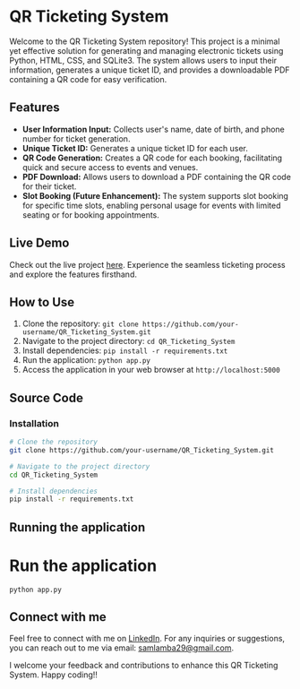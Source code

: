 # QR Ticketing System

Welcome to the QR Ticketing System repository! This project is a minimal yet effective solution for generating and managing electronic tickets using Python, HTML, CSS, and SQLite3. The system allows users to input their information, generates a unique ticket ID, and provides a downloadable PDF containing a QR code for easy verification.

## Features

- **User Information Input:** Collects user's name, date of birth, and phone number for ticket generation.
- **Unique Ticket ID:** Generates a unique ticket ID for each user.
- **QR Code Generation:** Creates a QR code for each booking, facilitating quick and secure access to events and venues.
- **PDF Download:** Allows users to download a PDF containing the QR code for their ticket.
- **Slot Booking (Future Enhancement):** The system supports slot booking for specific time slots, enabling personal usage for events with limited seating or for booking appointments.

## Live Demo

Check out the live project [here](https://qr-ticketing-system.onrender.com/). Experience the seamless ticketing process and explore the features firsthand.

## How to Use

1. Clone the repository: `git clone https://github.com/your-username/QR_Ticketing_System.git`
2. Navigate to the project directory: `cd QR_Ticketing_System`
3. Install dependencies: `pip install -r requirements.txt`
4. Run the application: `python app.py`
5. Access the application in your web browser at `http://localhost:5000`

## Source Code

### Installation

```bash
# Clone the repository
git clone https://github.com/your-username/QR_Ticketing_System.git

# Navigate to the project directory
cd QR_Ticketing_System

# Install dependencies
pip install -r requirements.txt
```

## Running the application
# Run the application
`python app.py`

## Connect with me
Feel free to connect with me on [LinkedIn](https://www.linkedin.com/in/sarthaklambaa/).
For any inquiries or suggestions, you can reach out to me via email: samlamba29@gmail.com.

I welcome your feedback and contributions to enhance this QR Ticketing System.
Happy coding!!
